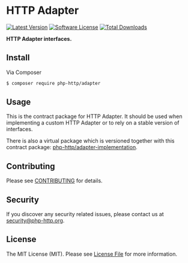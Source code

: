 # HTTP Adapter

[![Latest Version](https://img.shields.io/github/release/php-http/adapter.svg?style=flat-square)](https://github.com/php-http/adapter/releases)
[![Software License](https://img.shields.io/badge/license-MIT-brightgreen.svg?style=flat-square)](LICENSE)
[![Total Downloads](https://img.shields.io/packagist/dt/php-http/adapter.svg?style=flat-square)](https://packagist.org/packages/php-http/adapter)

**HTTP Adapter interfaces.**


## Install

Via Composer

``` bash
$ composer require php-http/adapter
```


## Usage

This is the contract package for HTTP Adapter. It should be used when implementing a custom HTTP Adapter or to rely on a stable version of interfaces.

There is also a virtual package which is versioned together with this contract package: [php-http/adapter-implementation](https://packagist.org/providers/php-http/adapter-implementation).


## Contributing

Please see [CONTRIBUTING](CONTRIBUTING.md) for details.


## Security

If you discover any security related issues, please contact us at [security@php-http.org](mailto:security@php-http.org).


## License

The MIT License (MIT). Please see [License File](LICENSE) for more information.

